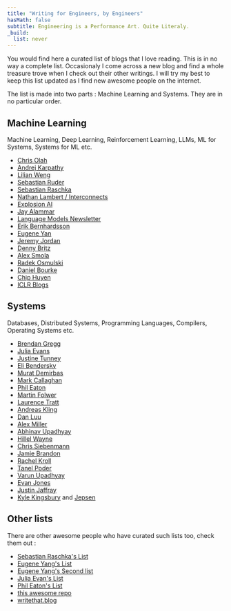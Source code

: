 ```yaml
---
title: "Writing for Engineers, by Engineers"
hasMath: false
subtitle: Engineering is a Performance Art. Quite Literaly.  
_build:
  list: never
---
```

You would find here a curated list of blogs that I love reading. This is in no way a complete list. 
Occasionaly I come across a new blog and find a whole treasure trove when I check out their other writings. I will try my best to keep this list updated as I find new awesome people on the internet. 

The list is made into two parts : Machine Learning and Systems. They are in no particular order. 
## Machine Learning 
Machine Learning, Deep Learning, Reinforcement Learning, LLMs, ML for Systems, Systems for ML etc. 
- [Chris Olah](https://colah.github.io/)
- [Andrej Karpathy](https://karpathy.ai/)
- [Lilian Weng](https://lilianweng.github.io/lil-log/) 
- [Sebastian Ruder](https://ruder.io/)
- [Sebastian Raschka](https://sebastianraschka.com/blog/) 
- [Nathan Lambert / Interconnects](https://www.interconnects.ai/) 
- [Explosion AI](https://explosion.ai/) 
- [Jay Alammar](https://jalammar.github.io/)
- [Language Models Newsletter](https://newsletter.languagemodels.co/)
- [Erik Bernhardsson](https://erikbern.com/) 
- [Eugene Yan](https://eugeneyan.com/writing/aireadingclub/) 
- [Jeremy Jordan](https://www.jeremyjordan.me/distributed-training/) 
- [Denny Britz](https://dennybritz.com/) 
- [Alex Smola](https://alex.smola.org/blog.html) 
- [Radek Osmulski](https://radekosmulski.com/) 
- [Daniel Bourke](https://www.mrdbourke.com/) 
- [Chip Huyen](https://huyenchip.com/blog/) 
- [ICLR Blogs](https://iclr-blogposts.github.io/2025/blog/index.html) 
## Systems  
Databases, Distributed Systems, Programming Languages, Compilers, Operating Systems etc. 
- [Brendan Gregg](https://www.brendangregg.com/blog) 
- [Julia Evans](https://jvns.ca)
- [Justine Tunney](https://justine.lol) 
- [Eli Bendersky](https://eli.thegreenplace.net/) 
- [Murat Demirbas](https://muratbuffalo.blogspot.com/) 
- [Mark Callaghan](http://smalldatum.blogspot.com/) 
- [Phil Eaton](https://eatonphil.com/blog.html) 
- [Martin Folwer](https://martinfowler.com)
- [Laurence Tratt](https://tratt.net/laurie/blog/archive.html)
- [Andreas Kling](https://awesomekling.github.io/) 
- [Dan Luu](https://danluu.com/) 
- [Alex Miller](https://transactional.blog) 
- [Abhinav Upadhyay](https://blog.codingconfessions.com) 
- [Hillel Wayne](https://www.hillelwayne.com/) 
- [Chris Siebenmann](https://utcc.utoronto.ca/~cks/space/blog/)
- [Jamie Brandon](https://scattered-thoughts.net/) 
- [Rachel Kroll](https://rachelbythebay.com/w/) 
- [Tanel Poder](https://tanelpoder.com)
- [Varun Upadhyay](https://distributed-computing-musings.com) 
- [Evan Jones](https://www.evanjones.ca/) 
- [Justin Jaffray](https://buttondown.com/jaffray/archive/)
- [Kyle Kingsbury](https://aphyr.com/posts) and [Jepsen](https://jepsen.io/analyses) 
## Other lists 
There are other awesome people who have curated such lists too, check them out : 
- [Sebastian Raschka's List](https://magazine.sebastianraschka.com/recommendations)
- [Eugene Yang's List](https://github.com/eugeneyan/applied-ml)
- [Eugene Yang's Second list](https://applyingml.com)
- [Julia Evan's List](https://jvns.ca/blogroll/)
- [Phil Eaton's List](https://eatonphil.com/blogs.html) 
- [this awesome repo](https://github.com/kilimchoi/engineering-blogs)
- [writethat.blog](https://writethat.blog)


